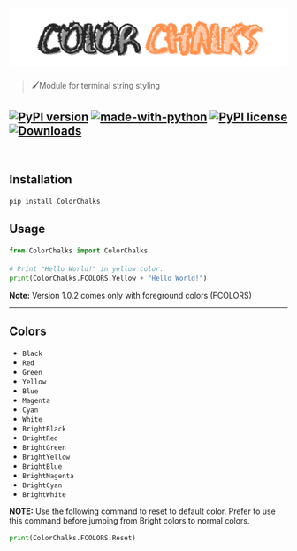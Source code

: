 <h1 align="center">
	<img  src="./src/img/Color2.png" alt="ColorChalks">
</h1>

> 🖌️Module for terminal string styling

[![PyPI version](https://badge.fury.io/py/ColorChalks.svg)](https://badge.fury.io/py/ColorChalks)
[![made-with-python](https://img.shields.io/badge/Made%20with-Python-1f425f.svg)](https://www.python.org/)
[![PyPI license](https://img.shields.io/pypi/l/ansicolortags.svg)](https://pypi.python.org/pypi/ansicolortags/)
[![Downloads](https://static.pepy.tech/personalized-badge/colorchalks?period=total&units=international_system&left_color=black&right_color=brightgreen&left_text=Downloads)](https://pepy.tech/project/colorchalks)
---

<br>

## Installation
```sh
pip install ColorChalks
```

## Usage       
```python 
from ColorChalks import ColorChalks

# Print "Hello World!" in yellow color.
print(ColorChalks.FCOLORS.Yellow + "Hello World!")
```
**Note:** Version 1.0.2 comes only with foreground colors (FCOLORS)

-----

## Colors 
- `Black`
- `Red`
- `Green`
- `Yellow`
- `Blue`
- `Magenta`
- `Cyan`
- `White`
- `BrightBlack`
- `BrightRed`
- `BrightGreen`
- `BrightYellow`
- `BrightBlue`
- `BrightMagenta`
- `BrightCyan`
- `BrightWhite`

**NOTE:** Use the following command to reset to default color. Prefer to use this command before jumping from Bright colors to normal colors.
```python
print(ColorChalks.FCOLORS.Reset) 
```